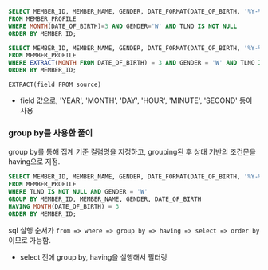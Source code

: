 ```sql
SELECT MEMBER_ID, MEMBER_NAME, GENDER, DATE_FORMAT(DATE_OF_BIRTH, '%Y-%m-%d') AS DATE_OF_BIRTH
FROM MEMBER_PROFILE
WHERE MONTH(DATE_OF_BIRTH)=3 AND GENDER='W' AND TLNO IS NOT NULL
ORDER BY MEMBER_ID;
```

```sql
SELECT MEMBER_ID, MEMBER_NAME, GENDER, DATE_FORMAT(DATE_OF_BIRTH, '%Y-%m-%d') AS DATE_OF_BIRTH
FROM MEMBER_PROFILE
WHERE EXTRACT(MONTH FROM DATE_OF_BIRTH) = 3 AND GENDER = 'W' AND TLNO IS NOT NULL
ORDER BY MEMBER_ID;
```

`EXTRACT(field FROM source)`

- field 값으로, 'YEAR', 'MONTH', 'DAY', 'HOUR', 'MINUTE', 'SECOND' 등이 사용

### group by를 사용한 풀이

group by를 통해 집계 기준 컬럼명을 지정하고, grouping된 후 상태 기반의 조건문을 having으로 지정.

```sql
SELECT MEMBER_ID, MEMBER_NAME, GENDER, DATE_FORMAT(DATE_OF_BIRTH, '%Y-%m-%d') AS DATE_OF_BIRTH
FROM MEMBER_PROFILE
WHERE TLNO IS NOT NULL AND GENDER = 'W'
GROUP BY MEMBER_ID, MEMBER_NAME, GENDER, DATE_OF_BIRTH
HAVING MONTH(DATE_OF_BIRTH) = 3
ORDER BY MEMBER_ID;
```

sql 실행 순서가 `from => where => group by => having => select => order by`이므로 가능함.

- select 전에 group by, having을 실행해서 필터링
